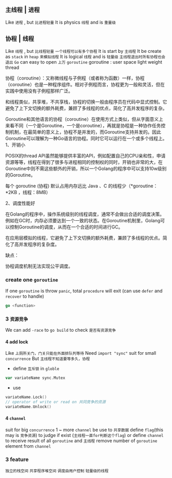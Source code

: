 ##  `主线程` | `进程` 
Like `进程` , but `比进程轻量` 
It is physics `线程` and is `重量级` 

##  `协程` | `线程` 
Like `线程` , but `比线程轻量` 
`一个线程可以有多个协程` 
It is start by `主线程`
It be create as `stack` in `heap` `来模拟线程` 
It is logical `线程` and is `轻量级` 
`主线程退出时所有协程也会退出` 
`Go` can easy to open `上万` `goroutine` 
goroutine : user space light weight thread

协程（coroutine）：又称微线程与子例程（或者称为函数）一样，协程（coroutine）也是一种程序组件。相对子例程而言，协程更为一般和灵活，但在实践中使用没有子例程那样广泛。

和线程类似，共享堆，不共享栈，协程的切换一般由程序员在代码中显式控制。它避免了上下文切换的额外耗费，兼顾了多线程的优点，简化了高并发程序的复杂。

Goroutine和其他语言的协程（coroutine）在使用方式上类似，但从字面意义上来看不同（一个是Goroutine，一个是coroutine），再就是协程是一种协作任务控制机制，在最简单的意义上，协程不是并发的，而Goroutine支持并发的。因此Goroutine可以理解为一种Go语言的协程。同时它可以运行在一个或多个线程上。
1、开销小

POSIX的thread API虽然能够提供丰富的API，例如配置自己的CPU亲和性，申请资源等等，线程在得到了很多与进程相同的控制权的同时，开销也非常的大，在Goroutine中则不需这些额外的开销，所以一个Golang的程序中可以支持10w级别的Goroutine。

每个 goroutine (协程) 默认占用内存远比 Java 、C 的线程少（*goroutine：*2KB ，线程：8MB）

2、调度性能好

在Golang的程序中，操作系统级别的线程调度，通常不会做出合适的调度决策。例如在GC时，内存必须要达到一个一致的状态。在Goroutine机制里，Golang可以控制Goroutine的调度，从而在一个合适的时间进行GC。

在应用层模拟的线程，它避免了上下文切换的额外耗费，兼顾了多线程的优点。简化了高并发程序的复杂度。

缺点：

协程调度机制无法实现公平调度。




###   create one `goroutine` 
If one `goroutine` is throw `panic`, total `procedure` will exit (can use `defer` and `recover` to handle)
```go
go <function>
```




### 3  `资源竞争` 
We can add `-race` to `go build` to check `是否有资源竞争` 

#### 4   add lock
Like `上厕所关门，门关只能在外面排队列等待` 
Need `import "sync"` 
suit for small `concurrence` 
But `主线程不知道要等多久，协程` 

* define `互斥锁` in `globle` 
```go
var variateName sync.Mutex
```

* use
```go
variateName.Lock()
// operator of write or read on 共同竞争的资源
variateName.Unlock()
```

#### 4   `channel` 
suit for big `concurrence` 
1 ~ more `channel` be use to `共享数据` 
define `flag`(this may is `竞争资源`) to judge if exist (`主线程一直for判断这个flag`)   or define `channel` to receive result of all `goroutine` and `主线程` remove number of `goroutine` element from `channel` 




### 3  feature
`独立的栈空间` 
`共享程序堆空间` 
`调度由用户控制` 
`轻量级的线程` 
